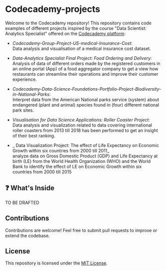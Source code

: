 # Codecademy-projects
Welcome to the Codecademy repository! This repository contains code examples of different projects inspired by the course "Data Scientist: Analytics Specialist" offered on the [Codecademy platform](https://www.codecademy.com/):

- _Codecademy-Group-Project-US-medical-Insurance-Cost_:  
  Data analysis and visualisation of a medical insurance cost dataset.
  
- _Data-Analytics Specialist Final Project: Food Ordering and Delivery_:     
  Analysis of data of different orders made by the registered customers in an online portal (App) of a food aggregator company to get a view how restaurants can streamline their operations and improve their customer experience.
  
- _Codecademy-Data-Science-Foundations-Portfolio-Project-Biodiversity-in-National-Parks_:  
  Interpret data from the American National parks service (system) about endangered (plant and animal) species found in (four) different national park sites.
  
- _Visualisation for Data Science Applications: Roller Coaster Project_:  
  Data analysis and visualization related to data covering international roller coasters from 2013 till 2018 has been performed to get an insight of their best ranking.

- _ Data Visualization Project: The effect of Life Expectancy on Economic Growth within six countries from 2000 till 2011_  
  analyze data on Gross Domestic Product (GDP) and Life Expectancy at birth (LE) from the World Health Organization (WHO) and the World Bank to identify the effect of LE on Economic Growth within six countries from 2000 till 2015


## ❓ What's Inside
TO BE DRAFTED 

## Contributions
Contributions are welcome! Feel free to submit pull requests to improve or extend the codebase.

## License
This repository is licensed under the [MIT License](https://opensource.org/license/MIT).



